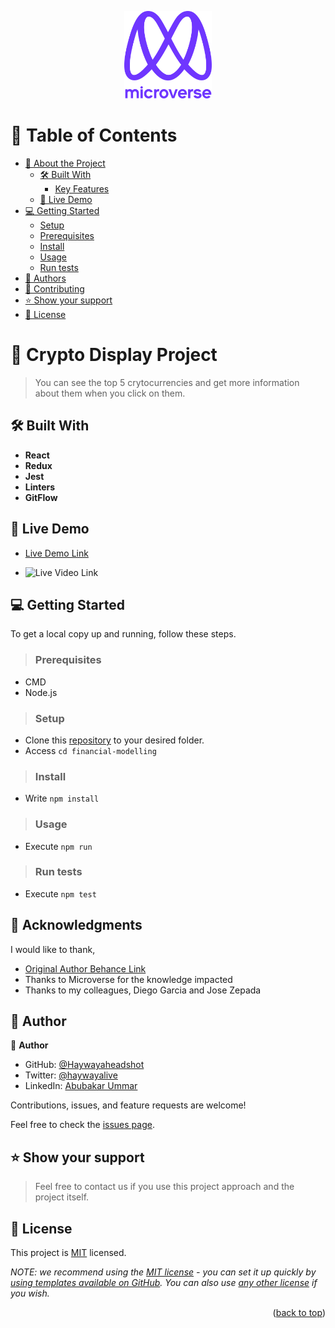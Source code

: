 <a name="readme-top"></a>

<div align="center">

  <img src="./src/components/images/murple_logo.png" alt="logo" width="140"  height="auto" />
  <br/>


</div>

# 📗 Table of Contents

- [📖 About the Project](#about-project)
  - [🛠 Built With](#built-with)
    - [Key Features](#key-features)
  - [🚀 Live Demo](#live-demo)
- [💻 Getting Started](#getting-started)
  - [Setup](#setup)
  - [Prerequisites](#prerequisites)
  - [Install](#install)
  - [Usage](#usage)
  - [Run tests](#run-tests)
- [👥 Authors](#authors)
- [🤝 Contributing](#contributing)
- [⭐️ Show your support](#support)
- [📝 License](#license)

<!-- PROJECT DESCRIPTION -->

# 📖 Crypto Display Project <a name="about-project"></a>

> You can see the top 5 crytocurrencies and get more information about them when you click on them.

## 🛠 Built With <a name="built-with"></a>


<!-- Features -->


- **React**
- **Redux**
- **Jest**
- **Linters**
- **GitFlow**

<!-- LIVE DEMO -->

## 🚀 Live Demo <a name="live-demo"></a>


- [Live Demo Link](https://fluffy-sherbet-58b340.netlify.app/)

- ![Live Video Link](https://www.loom.com/share/f09c3fe471e746a69edb4bb6a5bc38ba)

<!-- GETTING STARTED -->

## 💻 Getting Started <a name="getting-started"></a>

To get a local copy up and running, follow these steps.

>### Prerequisites
 - CMD
 - Node.js
>### Setup

- Clone this [repository](https://github.com/Haywayaheadshot/financial-modelling.git) to your desired folder.
- Access `cd financial-modelling`


>### Install

- Write `npm install`

>### Usage

- Execute `npm run`

>### Run tests

- Execute `npm test`

<!-- ACKNOWLEDGEMENTS -->

## 🙏 Acknowledgments <a name="acknowledgements"></a>


I would like to thank,
- [Original Author Behance Link](https://www.behance.net/sakwadesignstudio)
- Thanks to Microverse for the knowledge impacted
- Thanks to my colleagues, Diego Garcia and Jose Zepada

<!-- AUTHORS -->

## 👥 Author <a name="authors"></a>

👤 **Author**

- GitHub: [@Haywayaheadshot](https://github.com/Haywayaheadshot)
- Twitter: [@haywayalive](https://twitter.com/haywayalive)
- LinkedIn: [Abubakar Ummar](https://www.linkedin.com/in/abubakar-ummar/)

Contributions, issues, and feature requests are welcome!

Feel free to check the [issues page](../../issues/).

<!-- SUPPORT -->

## ⭐️ Show your support <a name="support"></a>

> Feel free to contact us if you use this project approach and the project itself.

<!-- LICENSE -->

## 📝 License <a name="license"></a>

This project is [MIT](./LICENSE) licensed.

_NOTE: we recommend using the [MIT license](https://choosealicense.com/licenses/mit/) - you can set it up quickly by [using templates available on GitHub](https://docs.github.com/en/communities/setting-up-your-project-for-healthy-contributions/adding-a-license-to-a-repository). You can also use [any other license](https://choosealicense.com/licenses/) if you wish._

<p align="right">(<a href="#readme-top">back to top</a>)</p><a name="readme-top"></a>

